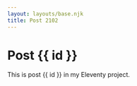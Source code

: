 ```yaml
---
layout: layouts/base.njk
title: Post 2102
---
```


# Post {{ id }}

This is post {{ id }} in my Eleventy project.
